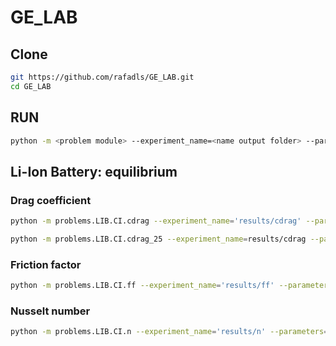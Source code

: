 # GE_LAB

## **Clone**

```bash
git https://github.com/rafadls/GE_LAB.git
cd GE_LAB
```

## **RUN**

```bash
python -m <problem module> --experiment_name=<name output folder> --parameters=<pareameters file> --algorithm=<GE algorithm>
```

## **Li-Ion Battery: equilibrium**
### **Drag coefficient**

```bash
python -m problems.LIB.CI.cdrag --experiment_name='results/cdrag' --parameters='parameters/LIB/CI/cdrag.yml' --algorithm='SGE'
```
```bash
python -m problems.LIB.CI.cdrag_25 --experiment_name=results/cdrag --parameters=parameters/LIB/CI/cdrag.yml --algorithm=SGE
```




### **Friction factor**

```bash
python -m problems.LIB.CI.ff --experiment_name='results/ff' --parameters='parameters/LIB/CI/ff.yml' --algorithm='SGE'
```

### **Nusselt number**

```bash
python -m problems.LIB.CI.n --experiment_name='results/n' --parameters='parameters/LIB/CI/n.yml' --algorithm='SGE'
```